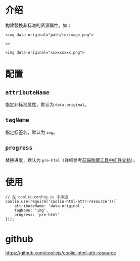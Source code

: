 # 介绍
构建替换非标准的资源属性。如：
```
<img data-original="path/to/image.png">

=>

<img data-original="xxxxxxxxx.png">
```


# 配置
## `attributeName`

指定非标准属性，默认为 `data-original`。

## `tagName`

指定标签名，默认为 `img`。

## `progress`

替换进度，默认为 `pre-html`（详细参考[前端构建工具中间件文档](../document/coolie-middleware.md)）。



# 使用
```
// 在 coolie.config.js 中添加
coolie.use(require('coolie-html-attr-resource')({
    attributeName: 'data-original',
    tagName: 'img',
    progress: 'pre-html'
}));
```



# github

<https://github.com/cooliejs/coolie-html-attr-resource>


